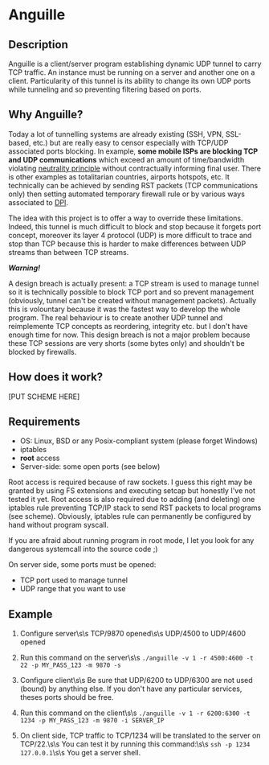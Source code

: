 Anguille
========

Description
-----------

Anguille is a client/server program establishing dynamic UDP tunnel to carry TCP traffic. An instance must be running on a server and another one on a client. Particularity of this tunnel is its ability to change its own UDP ports while tunneling and so preventing filtering based on ports.

Why Anguille?
-------------

Today a lot of tunnelling systems are already existing (SSH, VPN, SSL-based, etc.) but are really easy to censor especially with TCP/UDP associated ports blocking.
In example, **some mobile ISPs are blocking TCP and UDP communications** which exceed an amount of time/bandwidth violating [neutrality principle](http://en.wikipedia.org/wiki/Net_neutrality) without contractually informing final user. There is other examples as totalitarian countries, airports hotspots, etc.
It technically can be achieved by sending RST packets (TCP communications only) then setting automated temporary firewall rule or by various ways associated to [DPI](http://en.wikipedia.org/wiki/Deep_packet_inspection).

The idea with this project is to offer a way to override these limitations. Indeed, this tunnel is much difficult to block and stop because it forgets port concept, moreover its layer 4 protocol (UDP) is more difficult to trace and stop than TCP because this is harder to make differences between UDP streams than between TCP streams.

***Warning!***

A design breach is actually present: a TCP stream is used to manage tunnel so it is technically possible to block TCP port and so prevent management (obviously, tunnel can't be created without management packets). Actually this is volountary because it was the fastest way to develop the whole program. The real behaviour is to create another UDP tunnel and reimplemente TCP concepts as reordering, integrity etc. but I don't have enough time for now.
This design breach is not a major problem because these TCP sessions are very shorts (some bytes only) and shouldn't be blocked by firewalls.

How does it work?
-----------------

[PUT SCHEME HERE]

Requirements
------------

- OS: Linux, BSD or any Posix-compliant system (please forget Windows)
- iptables
- **root** access
- Server-side: some open ports (see below)

Root access is required because of raw sockets. I guess this right may be granted by using FS extensions and executing setcap but honestly I've not tested it yet. Root access is also required due to adding (and deleting) one iptables rule preventing TCP/IP stack to send RST packets to local programs (see scheme). Obviously, iptables rule can permanently be configured by hand without program syscall.

If you are afraid about running program in root mode, I let you look for any dangerous systemcall into the source code ;)

On server side, some ports must be opened:
* TCP port used to manage tunnel
* UDP range that you want to use

Example
-------

1) Configure server\s\s
TCP/9870 opened\s\s
UDP/4500 to UDP/4600 opened

2) Run this command on the server\s\s
`./anguille -v 1 -r 4500:4600 -t 22 -p MY_PASS_123 -m 9870 -s`

3) Configure client\s\s
Be sure that UDP/6200 to UDP/6300 are not used (bound) by anything else. If you don't have any particular services, theses ports should be free.

4) Run this command on the client\s\s
`./anguille -v 1 -r 6200:6300 -t 1234 -p MY_PASS_123 -m 9870 -i SERVER_IP`

5) On client side, TCP traffic to TCP/1234 will be translated to the server on TCP/22.\s\s
You can test it by running this command:\s\s
`ssh -p 1234 127.0.0.1`\s\s
You get a server shell.
